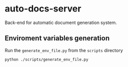 # auto-docs-server
Back-end for automatic document generation system.

## Enviroment variables generation
Run the `generate_env_file.py` from the `scripts` directory

```sh
python ./scripts/generate_env_file.py
```
